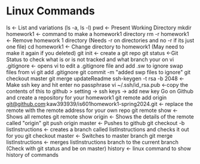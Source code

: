 # Linux Commands
ls <- List and variations (ls -a, ls -l)
pwd <- Present Working Directory
mkdir homework1 <- command to make a homework1 directory
rm -r homework1 <- Remove homework 1 directory (Needs -r on directories and no -r if its just one file)
cd homework1 <- Change directory to homework1 (May need to make it again if you deleted)
git init <- create a git repo
git status <-Git Status to check what is or is not tracked and what branch your on
vi .gitignore <- opens vi to edit a .gitignore file and add .sw to ignore swap files from vi
git add .gitignore
git commit -m "added swp files to ignore"
git checkout master
git merge updateReadme
ssh-keygen -t rsa -b 2048 <-Make ssh key and hit enter no passphrase
vi ~/.ssh/id_rsa.pub <-copy the contents of this to github > setting -> ssh keys -> add new key
Go on Github and create a repository for your homework1
git remote add origin git@github.com:kaw393939/is601homework1-spring2024.git <- replace the remote with the remote address for your own repo
git remote show <- Shows all remotes
git remote show origin <- Shows the details of the remote called "origin"
git push origin master <- Pushes to github
git checkout -b listInstructions <- creates a branch called listInstructions and checks it out for you
git checkout master <- Switches to master branch
git merge listInstructions <- merges listInstructions branch to the current branch (Check with git status and be on master)
history <- linux command to show history of commands
